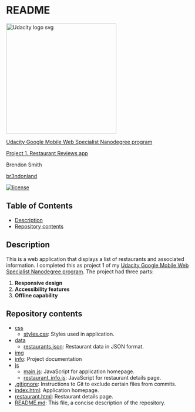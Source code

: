 # README

<a href="https://www.udacity.com/">
  <img src="https://s3-us-west-1.amazonaws.com/udacity-content/rebrand/svg/logo.min.svg" width="300" alt="Udacity logo svg">
</a>

[Udacity Google Mobile Web Specialist Nanodegree program](https://www.udacity.com/course/mobile-web-specialist-nanodegree--nd024)

[Project 1. Restaurant Reviews app](https://github.com/br3ndonland/udacity-google-mws-p1)

Brendon Smith

[br3ndonland](https://github.com/br3ndonland)

[![license](https://img.shields.io/badge/license-MIT-blue.svg?longCache=true&style=for-the-badge)](https://choosealicense.com/)

## Table of Contents <!-- omit in toc -->

- [Description](#description)
- [Repository contents](#repository-contents)

## Description

This is a web application that displays a list of restaurants and associated information. I completed this as project 1 of my [Udacity Google Mobile Web Specialist Nanodegree program](https://www.udacity.com/course/mobile-web-specialist-nanodegree--nd024). The project had three parts:

1. **Responsive design**
2. **Accessibility features**
3. **Offline capability**

## Repository contents

- [css](css)
  - [styles.css](css/styles.css): Styles used in application.
- [data](data)
  - [restaurants.json](data/restaurants.json): Restaurant data in JSON format.
- [img](img)
- [info](info): Project documentation
- [js](js)
  - [main.js](js/main.js): JavaScript for application homepage.
  - [restaurant_info.js](js/restaurant_info.js): JavaScript for restaurant details page.
- [.gitignore](.gitignore): Instructions to Git to exclude certain files from commits.
- [index.html](index.html): Application homepage.
- [restaurant.html](restaurant.html): Restaurant details page.
- [README.md](README.md): This file, a concise description of the repository.